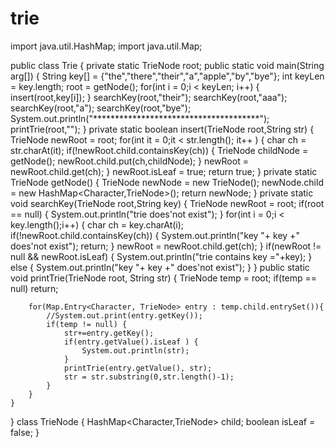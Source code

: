 # trie
import java.util.HashMap;
import java.util.Map;

public class Trie {
    private static TrieNode root;
    public static void main(String arg[]) {
        String key[] = {"the","there","their","a","apple","by","bye"};
        int keyLen = key.length;
        root = getNode();
        for(int i = 0;i < keyLen; i++) {
            insert(root,key[i]);
        }
        searchKey(root,"their");
        searchKey(root,"aaa");
        searchKey(root,"a");
        searchKey(root,"bye");
        System.out.println("**************************************");
        printTrie(root,"");
    }
    private static boolean insert(TrieNode root,String str) {
        TrieNode newRoot = root;
        for(int it = 0;it < str.length(); it++ ) {
            char ch = str.charAt(it);
            if(!newRoot.child.containsKey(ch)) {
                TrieNode childNode = getNode();
                newRoot.child.put(ch,childNode);
            }
            newRoot = newRoot.child.get(ch);
        }
        newRoot.isLeaf = true;
        return true;
    }
    private static TrieNode getNode() {
        TrieNode newNode = new TrieNode();
        newNode.child = new HashMap<Character,TrieNode>();
        return newNode;
    }
    private static void searchKey(TrieNode root,String key) {
        TrieNode newRoot = root;
        if(root == null) {
            System.out.println("trie does'not exist");
        }
        for(int i = 0;i < key.length();i++) {
            char ch = key.charAt(i);
            if(!newRoot.child.containsKey(ch)) {
                System.out.println("key "+ key +" does'not exist");
                return;
            }
            newRoot = newRoot.child.get(ch);
        }
        if(newRoot != null && newRoot.isLeaf) {
            System.out.println("trie contains key ="+key);
        } else {
            System.out.println("key "+ key +" does'not exist");
        }
    }
    public static void printTrie(TrieNode root, String str) {
        TrieNode temp = root;
        if(temp == null) return;
        
        for(Map.Entry<Character, TrieNode> entry : temp.child.entrySet()){
            //System.out.print(entry.getKey());
            if(temp != null) {
                str+=entry.getKey();
                if(entry.getValue().isLeaf ) {
                    System.out.println(str);
                }
                printTrie(entry.getValue(), str);
                str = str.substring(0,str.length()-1);
            }
        }
    }
}
class TrieNode {
    HashMap<Character,TrieNode> child;
    boolean isLeaf = false;
}
